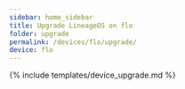 ```yaml
---
sidebar: home_sidebar
title: Upgrade LineageOS on flo
folder: upgrade
permalink: /devices/flo/upgrade/
device: flo
---
```

{% include templates/device_upgrade.md %}
